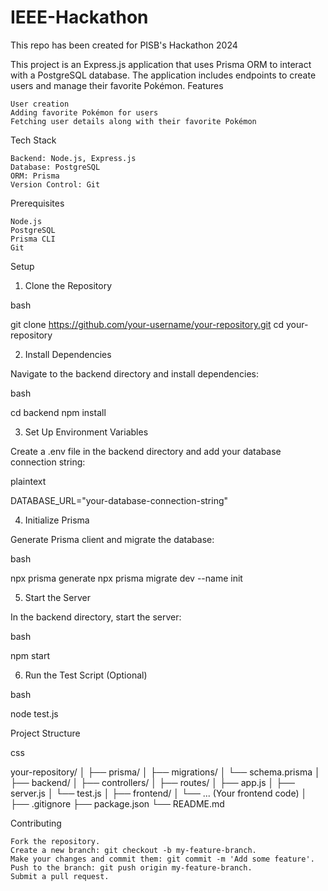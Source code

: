 # IEEE-Hackathon
This repo has been created for PISB's Hackathon 2024

This project is an Express.js application that uses Prisma ORM to interact with a PostgreSQL database. The application includes endpoints to create users and manage their favorite Pokémon.
Features

    User creation
    Adding favorite Pokémon for users
    Fetching user details along with their favorite Pokémon

Tech Stack

    Backend: Node.js, Express.js
    Database: PostgreSQL
    ORM: Prisma
    Version Control: Git

Prerequisites

    Node.js
    PostgreSQL
    Prisma CLI
    Git

Setup
1. Clone the Repository

bash

git clone https://github.com/your-username/your-repository.git
cd your-repository

2. Install Dependencies

Navigate to the backend directory and install dependencies:

bash

cd backend
npm install

3. Set Up Environment Variables

Create a .env file in the backend directory and add your database connection string:

plaintext

DATABASE_URL="your-database-connection-string"

4. Initialize Prisma

Generate Prisma client and migrate the database:

bash

npx prisma generate
npx prisma migrate dev --name init

5. Start the Server

In the backend directory, start the server:

bash

npm start

6. Run the Test Script (Optional)

bash

node test.js

Project Structure

css

your-repository/
│
├── prisma/
│   ├── migrations/
│   └── schema.prisma
│
├── backend/
│   ├── controllers/
│   ├── routes/
│   ├── app.js
│   ├── server.js
│   └── test.js
│
├── frontend/
│   └── ... (Your frontend code)
│
├── .gitignore
├── package.json
└── README.md

Contributing

    Fork the repository.
    Create a new branch: git checkout -b my-feature-branch.
    Make your changes and commit them: git commit -m 'Add some feature'.
    Push to the branch: git push origin my-feature-branch.
    Submit a pull request.
